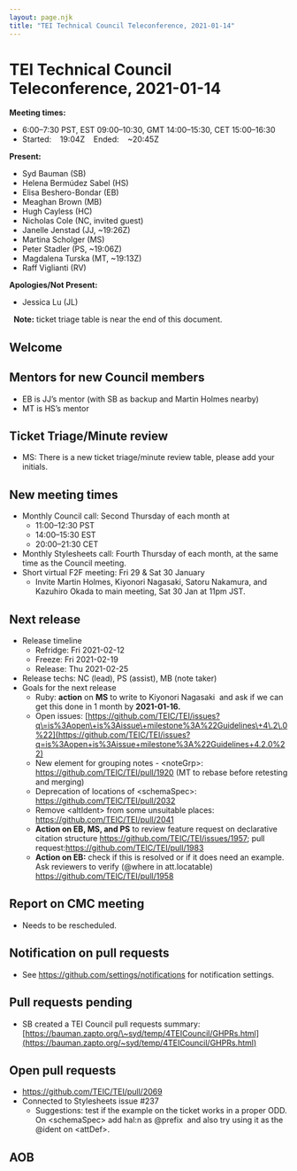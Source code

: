 ```yaml
---
layout: page.njk
title: "TEI Technical Council Teleconference, 2021-01-14"
---
```

# TEI Technical Council Teleconference, 2021-01-14
**Meeting times:** 


* 6:00–7:30 PST, EST 09:00–10:30, GMT 14:00–15:30, CET 15:00–16:30
* Started:    19:04Z    Ended:    \~20:45Z


**Present:**
* Syd Bauman (SB)
* Helena Bermúdez Sabel (HS)
* Elisa Beshero\-Bondar (EB)
* Meaghan Brown (MB)
* Hugh Cayless (HC)
* Nicholas Cole (NC, invited guest)
* Janelle Jenstad (JJ, \~19:26Z)
* Martina Scholger (MS)
* Peter Stadler (PS, \~19:06Z)
* Magdalena Turska (MT, \~19:13Z)
* Raff Viglianti (RV)


**Apologies/Not Present:**
* Jessica Lu (JL)


 
**Note:** ticket triage table is near the end of this document.


Welcome
-------


Mentors for new Council members
-------------------------------


* EB is JJ’s mentor (with SB as backup and Martin Holmes nearby)
* MT is HS’s mentor


Ticket Triage/Minute review
---------------------------


* MS: There is a new ticket triage/minute review table, please add your initials.


New meeting times
-----------------


* Monthly Council call: Second Thursday of each month at
	+ 11:00–12:30 PST
	+ 14:00–15:30 EST
	+ 20:00–21:30 CET
* Monthly Stylesheets call: Fourth Thursday of each month, at the same time as the Council meeting.
* Short virtual F2F meeting: Fri 29 \& Sat 30 January
	+ Invite Martin Holmes, Kiyonori Nagasaki, Satoru Nakamura, and Kazuhiro Okada to main meeting, Sat 30 Jan at 11pm JST.


Next release
------------


* Release timeline
	+ Refridge: Fri 2021\-02\-12
	+ Freeze: Fri 2021\-02\-19
	+ Release: Thu 2021\-02\-25
* Release techs: NC (lead), PS (assist), MB (note taker)
* Goals for the next release
	+ Ruby: **action** on **MS** to write to Kiyonori Nagasaki  and ask if we can get this done in 1 month by **2021\-01\-16\.**
	+ Open issues: [https://github.com/TEIC/TEI/issues?q\=is%3Aopen\+is%3Aissue\+milestone%3A%22Guidelines\+4\.2\.0%22](https://github.com/TEIC/TEI/issues?q=is%3Aopen+is%3Aissue+milestone%3A%22Guidelines+4.2.0%22)
	+ New element for grouping notes \- \<noteGrp\>: <https://github.com/TEIC/TEI/pull/1920> (MT to rebase before retesting and merging)
	+ Deprecation of locations of \<schemaSpec\>: <https://github.com/TEIC/TEI/pull/2032>
	+ Remove \<altIdent\> from some unsuitable places: <https://github.com/TEIC/TEI/pull/2041>
	+ **Action on EB, MS, and PS** to review feature request on declarative citation structure <https://github.com/TEIC/TEI/issues/1957>; pull request:<https://github.com/TEIC/TEI/pull/1983>
	+ **Action on EB:** check if this is resolved or if it does need an example. Ask reviewers to verify (@where in att.locatable) <https://github.com/TEIC/TEI/pull/1958>


Report on CMC meeting
---------------------


* Needs to be rescheduled.


Notification on pull requests
-----------------------------


* See <https://github.com/settings/notifications> for notification settings.


Pull requests pending
---------------------


* SB created a TEI Council pull requests summary: [https://bauman.zapto.org/\~syd/temp/4TEICouncil/GHPRs.html](https://bauman.zapto.org/~syd/temp/4TEICouncil/GHPRs.html)


Open pull requests
------------------


* <https://github.com/TEIC/TEI/pull/2069>
* Connected to Stylesheets issue \#237
	+ Suggestions: test if the example on the ticket works in a proper ODD. On \<schemaSpec\> add hal:n as @prefix  and also try using it as the @ident on \<attDef\>.


AOB
---

